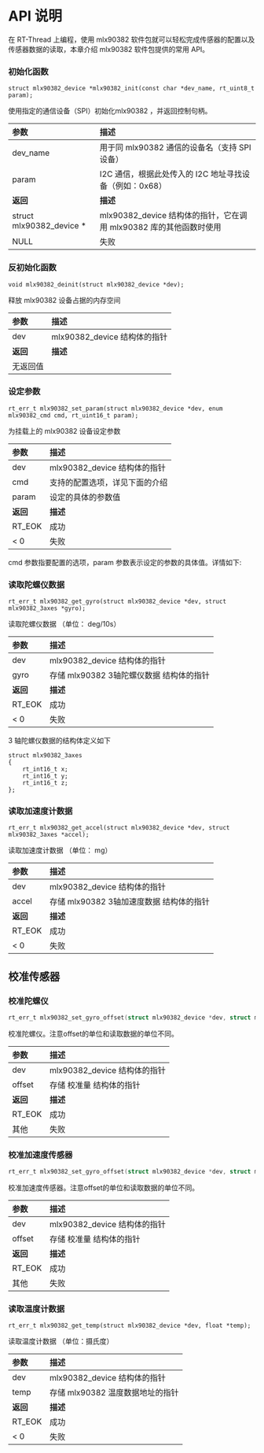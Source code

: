 # API 说明

在 RT-Thread 上编程，使用 mlx90382 软件包就可以轻松完成传感器的配置以及传感器数据的读取，本章介绍 mlx90382 软件包提供的常用 API。

### 初始化函数

```{.c}
struct mlx90382_device *mlx90382_init(const char *dev_name, rt_uint8_t param);
```

使用指定的通信设备（SPI）初始化mlx90382 ，并返回控制句柄。

| 参数              | 描述                                |
|:------------------|:------------------------------------|
|dev_name               | 用于同 mlx90382 通信的设备名（支持 SPI 设备） |
|param | I2C 通信，根据此处传入的 I2C 地址寻找设备（例如：0x68） |
| **返回**          | **描述**                                |
|struct mlx90382_device *                  | mlx90382_device 结构体的指针，它在调用 mlx90382 库的其他函数时使用 |
|NULL                 | 失败                                |

### 反初始化函数

```{.c}
void mlx90382_deinit(struct mlx90382_device *dev);
```

释放 mlx90382 设备占据的内存空间

| 参数     | 描述                        |
| :------- | :-------------------------- |
| dev      | mlx90382_device 结构体的指针 |
| **返回** | **描述**                    |
| 无返回值 |                             |

### 设定参数

```{.c}
rt_err_t mlx90382_set_param(struct mlx90382_device *dev, enum mlx90382_cmd cmd, rt_uint16_t param);
```

为挂载上的 mlx90382 设备设定参数

| 参数              | 描述                                |
|:------------------|:------------------------------------|
|dev               | mlx90382_device 结构体的指针 |
|cmd | 支持的配置选项，详见下面的介绍 |
|param | 设定的具体的参数值 |
| **返回**          | **描述**                                |
|RT_EOK                  | 成功 |
|< 0                 | 失败                                |

cmd 参数指要配置的选项，param 参数表示设定的参数的具体值。详情如下:


### 读取陀螺仪数据   

```{.c}
rt_err_t mlx90382_get_gyro(struct mlx90382_device *dev, struct mlx90382_3axes *gyro);
```

读取陀螺仪数据 （单位： deg/10s）

| 参数     | 描述                                    |
| :------- | :-------------------------------------- |
| dev      | mlx90382_device 结构体的指针             |
| gyro     | 存储 mlx90382 3轴陀螺仪数据 结构体的指针 |
| **返回** | **描述**                                |
| RT_EOK   | 成功                                    |
| < 0      | 失败                                    |

3 轴陀螺仪数据的结构体定义如下

```{.c}
struct mlx90382_3axes
{
    rt_int16_t x;
    rt_int16_t y;
    rt_int16_t z;
};
```

### 读取加速度计数据

```{.c}
rt_err_t mlx90382_get_accel(struct mlx90382_device *dev, struct mlx90382_3axes *accel);
```

读取加速度计数据 （单位： mg）

| 参数     | 描述                                    |
| :------- | :-------------------------------------- |
| dev      | mlx90382_device 结构体的指针             |
| accel    | 存储 mlx90382 3轴加速度数据 结构体的指针 |
| **返回** | **描述**                                |
| RT_EOK   | 成功                                    |
| < 0      | 失败                                    |

## 校准传感器

### 校准陀螺仪

```c
rt_err_t mlx90382_set_gyro_offset(struct mlx90382_device *dev, struct mlx90382_3axes *offset);
```

 校准陀螺仪。注意offset的单位和读取数据的单位不同。

| 参数     | 描述                        |
| :------- | :-------------------------- |
| dev      | mlx90382_device 结构体的指针 |
| offset   | 存储 校准量 结构体的指针    |
| **返回** | **描述**                    |
| RT_EOK   | 成功                        |
| 其他     | 失败                        |

### 校准加速度传感器

```c
rt_err_t mlx90382_set_gyro_offset(struct mlx90382_device *dev, struct mlx90382_3axes *offset);
```

校准加速度传感器。注意offset的单位和读取数据的单位不同。

| 参数     | 描述                        |
| :------- | :-------------------------- |
| dev      | mlx90382_device 结构体的指针 |
| offset   | 存储 校准量 结构体的指针    |
| **返回** | **描述**                    |
| RT_EOK   | 成功                        |
| 其他     | 失败                        |

### 读取温度计数据

```{.c}
rt_err_t mlx90382_get_temp(struct mlx90382_device *dev, float *temp);
```

读取温度计数据 （单位：摄氏度）

| 参数     | 描述                            |
| :------- | :------------------------------ |
| dev      | mlx90382_device 结构体的指针     |
| temp     | 存储 mlx90382 温度数据地址的指针 |
| **返回** | **描述**                        |
| RT_EOK   | 成功                            |
| < 0      | 失败                            |
